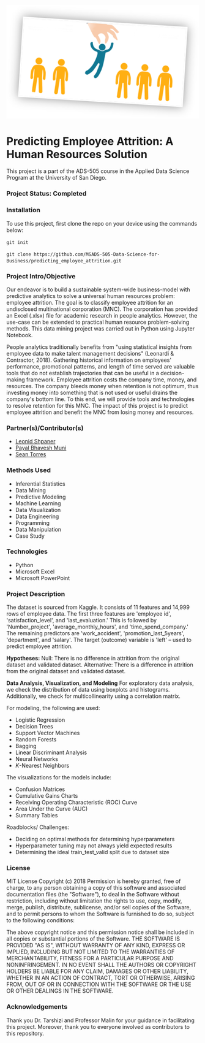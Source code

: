 <p align = "center">
  <img src="https://github.com/MSADS-505-Data-Science-for-Business/predicting_employee_attrition/blob/main/attrition.png">
</p>

# Predicting Employee Attrition: A Human Resources Solution

This project is a part of the ADS-505 course in the Applied Data Science Program at the University of San Diego. 

### Project Status: Completed

### Installation

To use this project, first clone the repo on your device using the commands below:

`git init`

`git clone https://github.com/MSADS-505-Data-Science-for-Business/predicting_employee_attrition.git`

### Project Intro/Objective

Our endeavor is to build a sustainable system-wide business-model with predictive analytics to solve a universal human resources problem: employee attrition. The goal is to classify employee attrition for an undisclosed multinational corporation (MNC). The corporation has provided an Excel (.xlsx) file for academic research in people analytics. However, the use-case can be extended to practical human resource problem-solving methods. This data mining project was carried out in Python using Jupyter Notebook.

People analytics traditionally benefits from "using statistical insights from employee data to make talent management decisions" (Leonardi & Contractor, 2018). Gathering historical information on employees' performance, promotional patterns, and length of time served are valuable tools that do not establish trajectories that can be useful in a decision-making framework. Employee attrition costs the company time, money, and resources. The company bleeds money when retention is not optimum, thus investing money into something that is not used or useful drains the company's bottom line. To this end, we will provide tools and technologies to resolve retention for this MNC. The impact of this project is to predict employee attrition and benefit the MNC from losing money and resources.

### Partner(s)/Contributor(s) 

* [Leonid Shpaner](https://www.leonshpaner.com)
* [Payal Bhavesh Muni](https://github.com/orgs/MSADS-505-Data-Science-for-Business/people/munipayal1)
* [Sean Torres](https://github.com/orgs/MSADS-505-Data-Science-for-Business/people/seantorres)

### Methods Used
* Inferential Statistics
* Data Mining
* Predictive Modeling
* Machine Learning
* Data Visualization
* Data Engineering
* Programming
* Data Manipulation
* Case Study 

### Technologies
* Python 
* Microsoft Excel
* Microsoft PowerPoint

### Project Description
The dataset is sourced from Kaggle. It consists of 11 features and 14,999 rows of employee data. The first three features are 'employee id', 'satisfaction_level', and 'last_evaluation.' This is followed by 'Number_project', 'average_monthly_hours', and 'time_spend_company.' The remaining predictors are 'work_accident', 'promotion_last_5years', 'department', and 'salary'. The target (outcome) variable is 'left' – used to predict employee attrition. 

**Hypotheses:**
Null: There is no difference in attrition from the original dataset and validated dataset.
Alternative: There is a difference in attrition from the original dataset and validated dataset.

**Data Analysis, Visualization, and Modeling**
For exploratory data analysis, we check the distribution of data using boxplots and histograms. Additionally, we check for multicollinearity using a correlation matrix.

For modeling, the following are used:
* Logistic Regression
* Decision Trees
* Support Vector Machines
* Random Forests
* Bagging
* Linear Discriminant Analysis
* Neural Networks
* *K*-Nearest Neighbors

The visualizations for the models include: 
* Confusion Matrices
* Cumulative Gains Charts
* Receiving Operating Characteristic (ROC) Curve
* Area Under the Curve (AUC)
* Summary Tables

Roadblocks/ Challenges:
* Deciding on optimal methods for determining hyperparameters
* Hyperparameter tuning may not always yield expected results
* Determining the ideal train_test_valid split due to dataset size

### License
MIT License
Copyright (c) 2018
Permission is hereby granted, free of charge, to any person obtaining a copy of this software and associated documentation files (the "Software"), to deal in the Software without restriction, including without limitation the rights to use, copy, modify, merge, publish, distribute, sublicense, and/or sell copies of the Software, and to permit persons to whom the Software is furnished to do so, subject to the following conditions:

The above copyright notice and this permission notice shall be included in all copies or substantial portions of the Software. THE SOFTWARE IS PROVIDED "AS IS", WITHOUT WARRANTY OF ANY KIND, EXPRESS OR IMPLIED, INCLUDING BUT NOT LIMITED TO THE WARRANTIES OF MERCHANTABILITY, FITNESS FOR A PARTICULAR PURPOSE AND NONINFRINGEMENT. IN NO EVENT SHALL THE AUTHORS OR COPYRIGHT HOLDERS BE LIABLE FOR ANY CLAIM, DAMAGES OR OTHER LIABILITY, WHETHER IN AN ACTION OF CONTRACT, TORT OR OTHERWISE, ARISING FROM, OUT OF OR IN CONNECTION WITH THE SOFTWARE OR THE USE OR OTHER DEALINGS IN THE SOFTWARE.

### Acknowledgements
Thank you Dr. Tarshizi and Professor Malin for your guidance in facilitating this project. Moreover, thank you to everyone involved as contributors to this repository.
